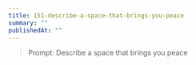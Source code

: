 ```yaml
---
title: 151-describe-a-space-that-brings-you-peace
summary: ""
publishedAt: ""
---
```


> Prompt: Describe a space that brings you peace

